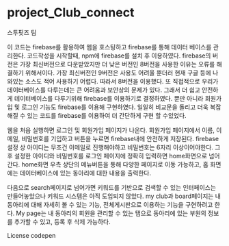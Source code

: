 # project_Club_connect
스투핏즈 팀

 이 코드는 firebase를 활용하여 웹을 호스팅하고 firebase를 통해 데이터 베이스를 관리한다.
코드작성을 시작할때, npm에 firebase를 설치 후 이용하였다.
firebase의 버전은 가장 최신버전으로 다운받았지만 더 낮은 버전인 8버전을 사용한 이유는 오류를 해결하기 위해서이다.
가장 최신버전인 9버전은 사용도 어려울 뿐더러 현재 구글 등에 나와있는 소스도 적어 사용하기 어렵다.
따라서 8버전을 이용했다.
또 직접적으로 우리가 데이터베이스를 다루는데는 큰 어려움과 보안상의 문제가 있다.
그래서 더 쉽고 안전하게 데이터베이스를 다루기위해 firebase를 이용하기로 결정하였다.
뿐만 아니라 회원가입 및 로그인 기능도 firebase를 이용해 구현하였다.
일일히 비교문을 돌리고 더욱 복잡해질 수 있는 코드를 firebase를 이용하여 더 간단하게 구현 할 수있었다.


 웹을 처음 실행하면 로그인 및 회원가입 페이지가 나온다.
회원가입 페이지에서 이름, 이메일, 비밀번호를 기입하고 버튼을 누르면 firebase내에 안전하게 저장된다.
firebase설정 상 아이디는 무조건 이메일로 진행해야하고 비밀번호는 6자리 이상이어야한다.
그 후 설정한 아이디와 비밀번호를 로그인 페이지에 정확히 입력하면 home화면으로 넘어간다.
home화면 우측 상단의 메뉴버튼을 통해 다양한 페이지로 이동 가능하고, 홈 화면에는 데이터베이스에 있는 동아리에 대한 내용을 출력한다.


다음으로 search페이지로 넘어가면 키워드를 기반으로 검색할 수 있는 인터페이스는 만들어놓았으나 키워드 시스템은 아직 도입되지 않았다.
my club과 board페이지는 내 동아리에 대해 자세히 볼 수 있는 기능, 전체게시판으로 이용하는 기능을 구현하려고 한다.
My page는 내 동아리의 회원을 관리할 수 있는 탭으로 동아리에 있는 부원의 정보를 추가할 수 있고, 등록 후 삭제 가능하다.





License codepen
<!-- Copyright (c) 2023 by Ivan Grozdic (https://codepen.io/ig_design/pen/pGKxpO) -->
